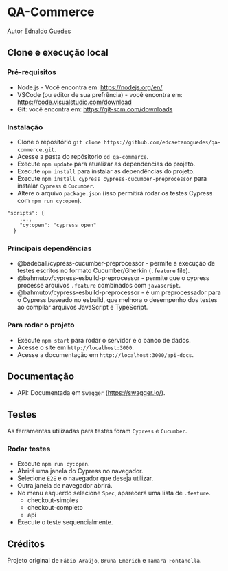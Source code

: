 # QA-Commerce

<div class="author">
  <p>Autor <a href="https://github.com/edcaetanoguedes">Ednaldo Guedes</a></p>
</div>

## Clone e execução local

### Pré-requisitos
- Node.js - Você encontra em: https://nodejs.org/en/
- VSCode (ou editor de sua prefrência) - você encontra em: https://code.visualstudio.com/download
- Git: você encontra em: https://git-scm.com/downloads

### Instalação

- Clone o repositório `git clone https://github.com/edcaetanoguedes/qa-commerce.git`.
- Acesse a pasta do repósitorio `cd qa-commerce`.
- Execute `npm update` para atualizar as dependências do projeto.
- Execute `npm install` para instalar as dependências do projeto.
- Execute `npm install cypress cypress-cucumber-preprocessor` para instalar `Cypress` e `Cucumber`.
- Altere o arquivo `package.json` (isso permitirá rodar os testes Cypress com `npm run cy:open`).
```
"scripts": {
    ...,
    "cy:open": "cypress open"
  }
```

### Principais dependências
- @badeball/cypress-cucumber-preprocessor - permite a execução de testes escritos no formato Cucumber/Gherkin (`.feature` file).
- @bahmutov/cypress-esbuild-preprocessor - permite que o cypress processe arquivos `.feature` combinados com `javascript`.
- @bahmutov/cypress-esbuild-preprocessor - é um preprocessador para o Cypress baseado no esbuild, que melhora o desempenho dos testes ao compilar arquivos JavaScript e TypeScript.

### Para rodar o projeto

- Execute `npm start` para rodar o servidor e o banco de dados.
- Acesse o site em  `http://localhost:3000`.
- Acesse a documentação em  `http://localhost:3000/api-docs`.

## Documentação
- API: Documentada em `Swagger` (https://swagger.io/).

## Testes
As ferramentas utilizadas para testes foram `Cypress` e `Cucumber`.

### Rodar testes

- Execute `npm run cy:open`.
- Abrirá uma janela do Cypress no navegador.
- Selecione `E2E` e o navegador que deseja utilizar.
- Outra janela de navegador abrirá.
- No menu esquerdo selecione `Spec`, aparecerá uma lista de `.feature`.
  - checkout-simples
  - checkout-completo
  - api
- Execute o teste sequencialmente.


## Créditos

Projeto original de `Fábio Araújo`, `Bruna Emerich` e `Tamara Fontanella`.